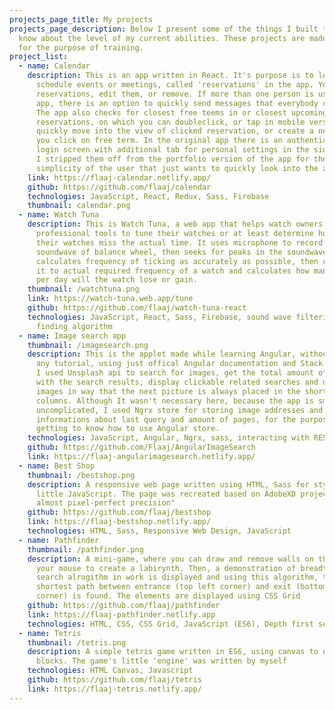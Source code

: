 ```yaml
---
projects_page_title: My projects
projects_page_description: Below I present some of the things I built to let you
  know about the level of my current abilities. These projects are made purely
  for the purpose of training.
project_list:
  - name: Calendar
    description: This is an app written in React. It's purpose is to let users
      schedule events or meetings, called 'reservations' in the app. You can add
      reservations, edit them, or remove. If more than one person is using the
      app, there is an option to quickly send messages that everybody can read.
      The app also checks for closest free teems in or closest upcoming
      reservations, on which you can doubleclick, or tap in mobile version, and
      quickly move into the view of clicked reservation, or create a new one if
      you click on free term. In the original app there is an authentication and
      login screen with additional tab for personal settings in the sidebar, but
      I stripped them off from the portfolio version of the app for the sake of
      simplicity of the user that just wants to quickly look into the app
    link: https://flaaj-calendar.netlify.app/
    github: https://github.com/flaaj/calendar
    technologies: JavaScript, React, Redux, Sass, Firebase
    thumbnail: calendar.png
  - name: Watch Tuna
    description: This is Watch Tuna, a web app that helps watch owners with no
      professional tools to tune their watches or at least determine how much
      their watches miss the actual time. It uses microphone to record the
      soundwave of balance wheel, then seeks for peaks in the soundwave,
      calculates frequency of ticking as accurately as possible, then compares
      it to actual required frequency of a watch and calculates how many seconds
      per day will the watch lose or gain.
    thumbnail: /watchtuna.png
    link: https://watch-tuna.web.app/tune
    github: https://github.com/flaaj/watch-tuna-react
    technologies: JavaScript, React, Sass, Firebase, sound wave filtering, peak
      finding algorithm
  - name: Image search app
    thumbnail: /imagesearch.png
    description: This is the applet made while learning Angular, without following
      any tutorial, using just offical Angular documentation and Stack Overflow.
      I used Unsplash api to search for images, get the total amount of pages
      with the search results, display clickable related searches and display
      images in way that the next picture is always placed in the shortest of 3
      columns. Although It wasn't necessary here, because the app is small and
      uncomplicated, I used Ngrx store for storing image addresses and the
      informations about last query and amount of pages, for the purpose of
      getting to know how to use Angular store.
    technologies: JavaScript, Angular, Ngrx, sass, interacting with REST API
    github: https://github.com/Flaaj/AngularImageSearch
    link: https://flaaj-angularimagesearch.netlify.app/
  - name: Best Shop
    thumbnail: /bestshop.png
    description: A responsive web page written using HTML, Sass for styling and a
      little JavaScript. The page was recreated based on AdobeXD project with
      almost pixel-perfect precision"
    github: https://github.com/flaaj/bestshop
    link: https://flaaj-bestshop.netlify.app/
    technologies: HTML, Sass, Responsive Web Design, JavaScript
  - name: Pathfinder
    thumbnail: /pathfinder.png
    description: A mini-game, where you can draw and remove walls on the grid using
      your mouse to create a labirynth. Then, a demonstration of breadth first
      search alrogithm in work is displayed and using this algorithm, the
      shortest path between entrance (top left corner) and exit (bottom right
      corner) is found. The elements are displayed using CSS Grid
    github: https://github.com/flaaj/pathfinder
    link: https://flaaj-pathfinder.netlify.app
    technologies: HTML, CSS, CSS Grid, JavaScript (ES6), Depth first search algorithm
  - name: Tetris
    thumbnail: /tetris.png
    description: A simple tetris game written in ES6, using canvas to display the
      blocks. The game's little 'engine' was written by myself
    technologies: HTML Canvas, Javascript
    github: https://github.com/flaaj/tetris
    link: https://flaaj-tetris.netlify.app/
---
```

